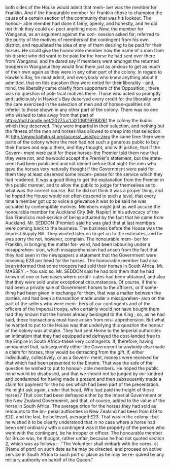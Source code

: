 both sides of the House would admit that mem- ber was the member for Franklin. And if the honourable member for Franklin chose to champion the cause of a certain section of the community that was his lookout. The honour- able member had done it fairly, openly, and honestly, and he did not think they could ex- pect anything more. Now, the member for Wanganui, as an argument against the con- cession asked for, referred to the purity of the motives of members of the contingent from his own district, and repudiated the idea of any of them desiring to be paid for their horses. He could give the honourable member now the name of a man from his district who did want to be paid for the horse he had sent over there from Wanganui; and he dared say if members went amongst the returned troopers in Wanganui they would find them just as anxious to get as much of their own again as they were in any other part of the colony. In regard to Hawke's Bay, he must admit, and everybody who knew anything about it admitted, that on this question they were noted for their liberality - and, mind, the liberality came chiefly from supporters cf the Opposition ; there was no question of poli- tical motives there. Those who acted so promptly and judiciously in Hawke's Bay deserved every credit for the liberality and the care exercised in the selection of men and of horses-qualities not inferior to those shown in any other part of the colony. There was no one who wished to take away from that part of https://hdl.handle.net/2027/uc1.32106019788261 the colony the kudos which they deserved. They were impartial in their selection, and nothing but the fitness of the men and horses Was allowed to creep into that selection. At http://www.hathitrust.org/access\_use#cc-zero the same time there were parts of the colony where the men had not such a generous public to buy their horses and equip them, and they thought, and with justice, that if the Govern- ment were paid for these horses-the Premier told them now that they were not, and he would accept the Premier's statement, but the state- ment had been published and not denied before that night-the men who gave the horses very naturally thought if the Government were paid for them they at least deserved some recom- pense for the service which they had rendered. It was a good thing to get the explanation from the Premier in this public manner, and to allow the public to judge for themselves as to what was the correct course. But he did not think it was a proper thing, and he hoped the House would not often descend to such a level, that every time a member got up to voice a grievance it was to be said he was actuated by contemptible motives. Members might just as well accuse the honourable member for Auckland City (Mr. Napier) in his advocacy of the San Francisco mail-service of being actuated by the fact that he came from Auckland. Mr. SEDDON (Premier) said he was glad that at last members were coming back to the business. The business before the House was the Imprest Supply Bill. They wanted later on to get on to the estimates, and he was sorry the not, however, complain. The honourable mem- ber for Franklin, in bringing the matter for- ward, had been labouring under a misapprehen- sion, which misapprehension had arisen from the fact that they had seen in the newspapers a statement that the Government were receiving £28 per head for the horses. The honourable member had also been informed that some troopers had sold their horses in South Africa. Mr. MASSEY .- You said so. Mr. SEDDON said he had told them that he had known of one or two cases where certifi- cates had been obtained, and also that they were sold under exceptional circumstances. Of course, if there had been a private sale of Government horses to the officers, or if some- thing had been given in exchange for them, that was a matter between the parties, and had been a transaction made under a misapprehen- sion on the part of the sellers who were mem- bers of our contingents and of the officers of the Imperial troops, who certainly would not have bought them had they known that the horses already belonged to the King ; so, as he had said, these transactions must have arisen from mis- apprehension. But what he wanted to put to the House was that underlying this question the honour of the colony was at stake. They had sent Home to the Imperial authorities an intimation that they had equipped and defrayed the cost-landed free to the Empire in South Africa-these very contingents. If, therefore, having announced that, subsequently either the Government or anybody else made a claim for horses, they would be detracting from the gift, if, either individually, collectively, or as a Govern- ment, moneys were received for that which had been presented to the Empire. That was the side of the question he wished to put to honour- able members. He hoped the public mind would be disabused, and that we should not be judged by our kindred and condemned for having made a present and then subsequently made a claim for payment for the ho ses which had been part of the presentation. He might ask again, under that head, Who had paid the freight of those horses? That cost had been defrayed either by the Imperial Government or the New Zealand Government, and that, of course, added to the value of the horse in South Africa. The average price for the horses they had sold as remounts to the Im- perial authorities in New Zealand had been from £19 to £20, and the last, he believed, averaged £23. That was in the colony ; but he wished it to be clearly understood that in no case where a horse had been sent ordinarily with a contingent was it the property of the person who went with the contingent, be he trooper or officer. The honourable member for Bruce was, he thought, rather unfair, because he had not quoted section 2, which was as follows :- "The Volunteer shall embark with the corps. at [Name of port] on such date as he may be directed, and proceed on active service in South Africa to such port or place as he may be re- quired by any military authority on behalf of the Queen." 